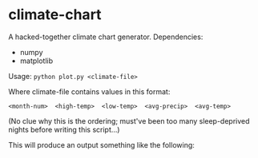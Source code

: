 # climate-chart

A hacked-together climate chart generator. Dependencies:

* numpy
* matplotlib

Usage: `python plot.py <climate-file>`

Where climate-file contains values in this format:

```
<month-num>  <high-temp>  <low-temp>  <avg-precip>  <avg-temp>
```

(No clue why this is the ordering; must've been too many sleep-deprived nights before writing this script...)

This will produce an output something like the following:


